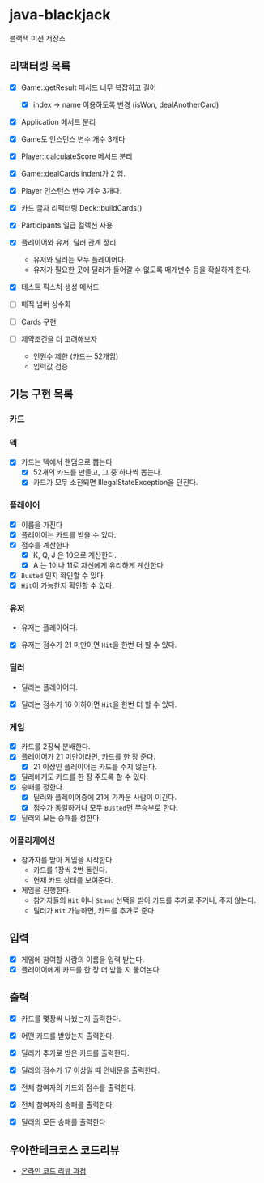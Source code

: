 # java-blackjack

블랙잭 미션 저장소

## 리팩터링 목록
- [x] Game::getResult 메서드 너무 복잡하고 길어
  - [x] index -> name 이용하도록 변경 (isWon, dealAnotherCard)

- [x] Application 메서드 분리
- [x] Game도 인스턴스 변수 개수 3개다

- [x] Player::calculateScore 메서드 분리
- [x] Game::dealCards indent가 2 임.
- [x] Player 인스턴스 변수 개수 3개다.
- [x] 카드 글자 리팩터링 Deck::buildCards()
- [x] Participants 일급 컬렉션 사용
- [x] 플레이어와 유저, 딜러 관계 정리
  - 유저와 딜러는 모두 플레이어다.
  - 유저가 필요한 곳에 딜러가 들어갈 수 없도록 매개변수 등을 확실하게 한다.

- [x] 테스트 픽스처 생성 메서드
- [ ] 매직 넘버 상수화
- [ ] Cards 구현
- [ ] 제약조건을 더 고려해보자
  - 인원수 제한 (카드는 52개임)
  - 입력값 검증

## 기능 구현 목록

### 카드

### 덱
- [x] 카드는 덱에서 랜덤으로 뽑는다
  - [x] 52개의 카드를 만들고, 그 중 하나씩 뽑는다.
  - [x] 카드가 모두 소진되면 IllegalStateException을 던진다. 

### 플레이어
- [x] 이름을 가진다
- [x] 플레이어는 카드를 받을 수 있다.
- [x] 점수를 계산한다
  - [x] K, Q, J 은 10으로 계산한다.
  - [x] A 는 1이나 11로 자신에게 유리하게 계산한다
- [x] `Busted` 인지 확인할 수 있다.
- [x] `Hit`이 가능한지 확인할 수 있다.

### 유저
- 유저는 플레이어다.
- [x] 유저는 점수가 21 미만이면 `Hit`을 한번 더 할 수 있다.

### 딜러
- 딜러는 플레이어다.
- [x] 딜러는 점수가 16 이하이면 `Hit`을 한번 더 할 수 있다.

### 게임
- [x] 카드를 2장씩 분배한다.
- [x] 플레이어가 21 미만이라면, 카드를 한 장 준다.
  - [x] 21 이상인 플레이어는 카드를 주지 않는다.
- [x] 딜러에게도 카드를 한 장 주도록 할 수 있다.
- [x] 승패를 정한다.
  - [x] 딜러와 플레이어중에 21에 가까운 사람이 이긴다.
  - [x] 점수가 동일하거나 모두 `Busted`면 무승부로 한다.
- [x] 딜러의 모든 승패를 정한다.

### 어플리케이션
- 참가자를 받아 게임을 시작한다.
  - 카드를 1장씩 2번 돌린다.
  - 현재 카드 상태를 보여준다.
- 게임을 진행한다.
  - 참가자들의 `Hit` 이나 `Stand` 선택을 받아 카드를 추가로 주거나, 주지 않는다.
  - 딜러가 `Hit` 가능하면, 카드를 추가로 준다.

## 입력
- [x] 게임에 참여할 사람의 이름을 입력 받는다.
- [x] 플레이어에게 카드를 한 장 더 받을 지 물어본다.

## 출력
- [x] 카드를 몇장씩 나눴는지 출력한다.
- [x] 어떤 카드를 받았는지 출력한다.
- [x] 딜러가 추가로 받은 카드를 출력한다.
- [x] 딜러의 점수가 17 이상일 때 안내문을 출력한다.
- [x] 전체 참여자의 카드와 점수를 출력한다.
- [x] 전체 참여자의 승패를 출력한다.
- [x] 딜러의 모든 승패를 출력한다

 
## 우아한테크코스 코드리뷰

- [온라인 코드 리뷰 과정](https://github.com/woowacourse/woowacourse-docs/blob/master/maincourse/README.md)
